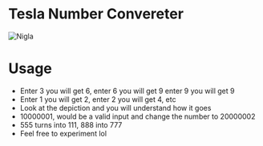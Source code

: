 # Tesla Number Convereter
![Nigla](https://st.depositphotos.com/2465573/55119/v/1600/depositphotos_551192848-stock-illustration-secret-code-three-six-nine.jpg)

# Usage
- Enter 3 you will get 6, enter 6 you will get 9 enter 9 you will get 9
- Enter 1 you will get 2, enter 2 you will get 4, etc
- Look at the depiction and you will understand how it goes
- 10000001, would be a valid input and change the number to 20000002
- 555 turns into 111, 888 into 777
- Feel free to experiment lol
